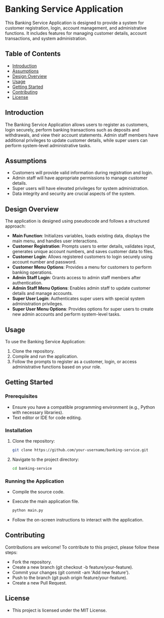 # Banking Service Application

This Banking Service Application is designed to provide a system for customer registration, login, account management, and administrative functions. It includes features for managing customer details, account transactions, and system administration.

## Table of Contents

- [Introduction](#introduction)
- [Assumptions](#assumptions)
- [Design Overview](#design-overview)
- [Usage](#usage)
- [Getting Started](#getting-started)
- [Contributing](#contributing)
- [License](#license)

## Introduction

The Banking Service Application allows users to register as customers, login securely, perform banking transactions such as deposits and withdrawals, and view their account statements. Admin staff members have additional privileges to update customer details, while super users can perform system-level administrative tasks.

## Assumptions

- Customers will provide valid information during registration and login.
- Admin staff will have appropriate permissions to manage customer details.
- Super users will have elevated privileges for system administration.
- Data integrity and security are crucial aspects of the system.

## Design Overview

The application is designed using pseudocode and follows a structured approach:

- **Main Function**: Initializes variables, loads existing data, displays the main menu, and handles user interactions.
- **Customer Registration**: Prompts users to enter details, validates input, generates unique account numbers, and saves customer data to files.
- **Customer Login**: Allows registered customers to login securely using account number and password.
- **Customer Menu Options**: Provides a menu for customers to perform banking operations.
- **Admin Staff Login**: Grants access to admin staff members after authentication.
- **Admin Staff Menu Options**: Enables admin staff to update customer details and manage accounts.
- **Super User Login**: Authenticates super users with special system administration privileges.
- **Super User Menu Options**: Provides options for super users to create new admin accounts and perform system-level tasks.

## Usage

To use the Banking Service Application:

1. Clone the repository.
2. Compile and run the application.
3. Follow the prompts to register as a customer, login, or access administrative functions based on your role.

## Getting Started

### Prerequisites

- Ensure you have a compatible programming environment (e.g., Python with necessary libraries).
- Text editor or IDE for code editing.

### Installation

1. Clone the repository:

   ```bash
   git clone https://github.com/your-username/banking-service.git
2. Navigate to the project directory:

   ```bash
   cd banking-service

### Running the Application
 - Compile the source code.

 - Execute the main application file.

    ```bash
    python main.py
  - Follow the on-screen instructions to interact with the application.

## Contributing
Contributions are welcome! To contribute to this project, please follow these steps:

- Fork the repository.
- Create a new branch (git checkout -b feature/your-feature).
- Commit your changes (git commit -am 'Add new feature').
- Push to the branch (git push origin feature/your-feature).
- Create a new Pull Request.

## License
- This project is licensed under the MIT License.





